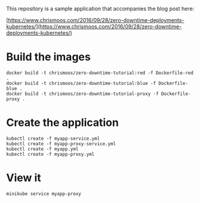 This repository is a sample application that accompanies the blog post here:

[https://www.chrismoos.com/2016/09/28/zero-downtime-deployments-kubernetes/](https://www.chrismoos.com/2016/09/28/zero-downtime-deployments-kubernetes/)


# Build the images

    docker build -t chrismoos/zero-downtime-tutorial:red -f Dockerfile-red .
    docker build -t chrismoos/zero-downtime-tutorial:blue -f Dockerfile-blue .
    docker build -t chrismoos/zero-downtime-tutorial-proxy -f Dockerfile-proxy .
    
# Create the application
    
    kubectl create -f myapp-service.yml
    kubectl create -f myapp-proxy-service.yml
    kubectl create -f myapp.yml
    kubectl create -f myapp-proxy.yml
    
# View it

    minikube service myapp-proxy
